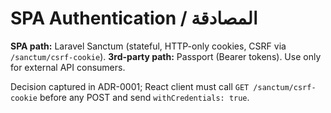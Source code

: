 # SPA Authentication / المصادقة

**SPA path:** Laravel Sanctum (stateful, HTTP-only cookies, CSRF via `/sanctum/csrf-cookie`).
**3rd-party path:** Passport (Bearer tokens). Use only for external API consumers.

Decision captured in ADR-0001; React client must call `GET /sanctum/csrf-cookie` before any POST and send `withCredentials: true`.

